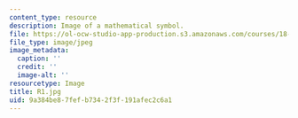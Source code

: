 ```yaml
---
content_type: resource
description: Image of a mathematical symbol.
file: https://ol-ocw-studio-app-production.s3.amazonaws.com/courses/18-152-introduction-to-partial-differential-equations-fall-2005/9a384be87fefb7342f3f191afec2c6a1_R1.jpg
file_type: image/jpeg
image_metadata:
  caption: ''
  credit: ''
  image-alt: ''
resourcetype: Image
title: R1.jpg
uid: 9a384be8-7fef-b734-2f3f-191afec2c6a1
---
```


